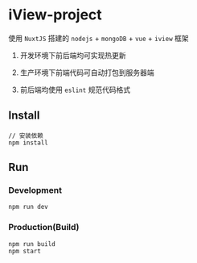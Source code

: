 # iView-project

使用 `NuxtJS` 搭建的 `nodejs` + `mongoDB` + `vue` + `iview` 框架

1. 开发环境下前后端均可实现热更新

2. 生产环境下前端代码可自动打包到服务器端

3. 前后端均使用 `eslint` 规范代码格式

## Install
```bush
// 安装依赖
npm install
```
## Run
### Development
```bush
npm run dev
```
### Production(Build)
```bush
npm run build
npm start
```

